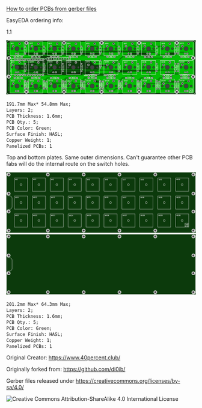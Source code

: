 [How to order PCBs from gerber files](http://www.40percent.club/2017/03/ordering-pcb.html)

EasyEDA ordering info:

1.1

![gherkin 1.1 PCB Front](pcb-front.png)


    191.7mm Max* 54.8mm Max;
    Layers: 2;
    PCB Thickness: 1.6mm;
    PCB Qty.: 5;
    PCB Color: Green;
    Surface Finish: HASL;
    Copper Weight: 1;
    Panelized PCBs: 1


Top and bottom plates. Same outer dimensions. Can't guarantee other PCB fabs will do the internal route on the switch holes. 

![gherkin plate](pcb-plate.png)
![gherkin bottom](pcb-bottom.png)


    201.2mm Max* 64.3mm Max;
    Layers: 2;
    PCB Thickness: 1.6mm;
    PCB Qty.: 5;
    PCB Color: Green;
    Surface Finish: HASL;
    Copper Weight: 1;
    Panelized PCBs: 1

Original Creator: https://www.40percent.club/

Originally forked from: https://github.com/di0ib/

Gerber files released under https://creativecommons.org/licenses/by-sa/4.0/

![Creative Commons Attribution-ShareAlike 4.0 International License](https://i.creativecommons.org/l/by-sa/4.0/88x31.png)
